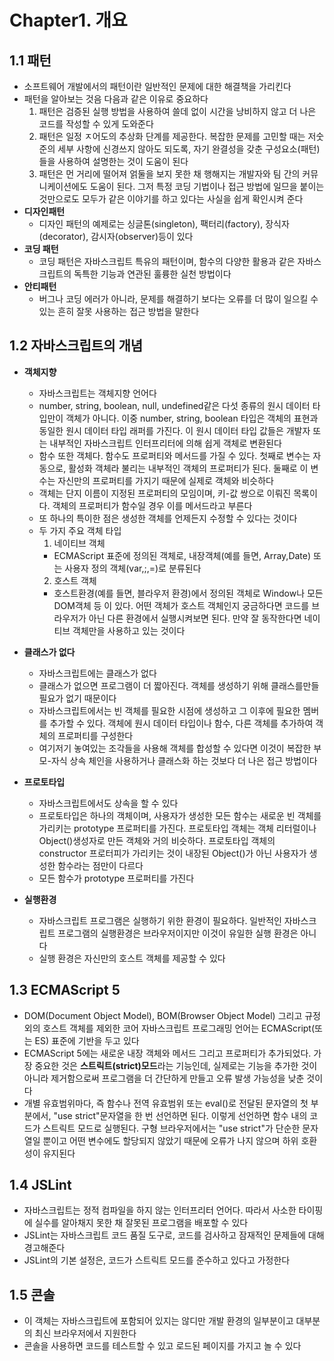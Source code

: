 # Chapter1. 개요

## **1.1 패턴**

- 소프트웨어 개발에서의 패턴이란 일반적인 문제에 대한 해결책을 가리킨다
- 패턴을 알아보는 것음 다음과 같은 이유로 중요하다
  1. 패턴은 검증된 실행 방법을 사용하여 쓸데 없이 시간을 낭비하지 않고 더 나은 코드를 작성할 수 있게 도와준다
  2. 패턴은 일정 ㅈ어도의 추상화 단계를 제공한다. 복잡한 문제를 고민할 때는 저숫준의 세부 사항에 신경쓰지 않아도 되도록, 자기 완결성을 갖춘 구성요소(패턴)들을 사용하여 설명한는 것이 도움이 된다
  3. 패턴은 먼 거리에 떨어져 얽둘을 보지 못한 채 행해지는 개발자와 팀 간의 커뮤니케이션에도 도움이 된다. 그저 특정 코딩 기법이나 접근 방법에 일므을 붙이는 것만으로도 모두가 같은 이야기를 하고 있다는 사실을 쉽게 확인시켜 준다
- **디자인패턴**
  - 디자인 패턴의 예제로는 싱글톤(singleton), 팩터리(factory), 장식자(decorator), 감시자(observer)등이 있다
- **코딩 패턴**
  - 코딩 패턴은 자바스크립트 특유의 패턴이며, 함수의 다양한 활용과 같은 자바스크립트의 독특한 기능과 연관된 훌륭한 실천 방법이다
- **안티패턴**
  - 버그나 코딩 에러가 아니라, 문제를 해결하기 보다는 오류를 더 많이 일으킬 수 있는 흔히 잘못 사용하는 접근 방법을 말한다

## **1.2 자바스크립트의 개념**

- **객체지향**
  - 자바스크립트는 객체지향 언어다
  - number, string, boolean, null, undefined같은 다섯 종류의 원시 데이터 타입만이 객체가 아니다. 이중 number, string, boolean 타입은 객체의 표현과 동일한 원시 데이터 타입 래퍼를 가진다. 이 원시 데이터 타입 값들은 개발자 또는 내부적인 자바스크립트 인터프리터에 의해 쉽게 객체로 변환된다
  - 함수 또한 객체다. 함수도 프로퍼티와 메서드를 가질 수 있다. 첫째로 변수는 자동으로, 활성화 객체라 불리는 내부적인 객체의 프로퍼티가 된다. 둘째로 이 변수는 자신만의 프로퍼티를 가지기 때문에 실제로 객체와 비슷하다
  - 객체는 단지 이름이 지정된 프로퍼티의 모임이며, 키-값 쌍으로 이뤄진 목록이다. 객체의 프로퍼티가 함수일 경우 이를 메서드라고 부른다
  - 또 하나의 특이한 점은 생성한 객체를 언제든지 수정할 수 있다는 것이다
  - 두 가지 주요 객체 타입
    1. 네이티브 객체
    - ECMAScript 표준에 정의된 객체로, 내장객체(예를 들면, Array,Date) 또는 사용자 정의 객체(var,;,=)로 분류된다
    2. 호스트 객체
    - 호스트환경(예를 들면, 블라우저 환경)에서 정의된 객체로 Window나 모든 DOM객체 등 이 있다. 어떤 객체가 호스트 객체인지 궁금하다면 코드를 브라우저가 아닌 다른 환경에서 실행시켜보면 된다. 만약 잘 동작한다면 네이티브 객체만을 사용하고 있는 것이다
- **클래스가 없다**

  - 자바스크립트에는 클래스가 없다
  - 클래스가 없으면 프로그램이 더 짧아진다. 객체를 생성하기 위해 클래스를만들 필요가 없기 때문이다
  - 자바스크립트에서는 빈 객체를 필요한 시점에 생성하고 그 이후에 필요한 멤버를 추가할 수 있다. 객체에 원시 데이터 타입이나 함수, 다른 객체를 추가하여 객체의 프로퍼티를 구성한다
  - 여기저기 놓여있는 조각들을 사용해 객체를 합성할 수 있다면 이것이 복잡한 부모-자식 상속 체인을 사용하거나 클래스화 하는 것보다 더 나은 접근 방법이다

- **프로토타입**
  - 자바스크립트에서도 상속을 할 수 있다
  - 프로토타입은 하나의 객체이며, 사용자가 생성한 모든 함수는 새로운 빈 객체를 가리키는 prototype 프로퍼티를 가진다. 프로토타입 객체는 객체 리터럴이나 Object()생성자로 만든 객체와 거의 비슷하다. 프로토타입 객체의 constructor 프로터피가 가리키는 것이 내장된 Object()가 아닌 사용자가 생성한 함수라는 점만이 다르다
  - 모든 함수가 prototype 프로퍼티를 가진다
- **실행환경**
  - 자바스크립트 프로그램은 실행하기 위한 환경이 필요하다. 일반적인 자바스크립트 프로그램의 실행환경은 브라우저이지만 이것이 유일한 실행 환경은 아니다
  - 실행 환경은 자신만의 호스트 객체를 제공할 수 있다

## **1.3 ECMAScript 5**

- DOM(Document Object Model), BOM(Browser Object Model) 그리고 규정 외의 호스트 객체를 제외한 코어 자바스크립트 프로그래밍 언어는 ECMAScript(또는 ES) 표준에 기반을 두고 있다
- ECMAScript 5에는 새로운 내장 객체와 메서드 그리고 프로퍼티가 추가되었다. 가장 중요한 것은 **스트릭트(strict)모드**라는 기능인데, 실제로는 기능을 추가한 것이 아니라 제거함으로써 프로그램을 더 간단하게 만들고 오류 발생 가능성을 낮춘 것이다
- 개별 유효범위마다, 즉 함수나 전역 유효범위 또는 eval()로 전달된 문자열의 첫 부분에서, "use strict"문자열을 한 번 선언하면 된다. 이렇게 선언하면 함수 내의 코드가 스트릭트 모드로 실행된다. 구형 브라우저에서는 "use strict"가 단순한 문자열일 뿐이고 어떤 변수에도 할당되지 않았기 때문에 오류가 나지 않으며 하위 호환성이 유지된다

## **1.4 JSLint**

- 자바스크립트는 정적 컴파일을 하지 않는 인터프리터 언어다. 따라서 사소한 타이핑에 실수를 알아채지 못한 채 잘못된 프로그램을 배포할 수 있다
- JSLint는 자바스크립트 코드 품질 도구로, 코드를 검사하고 잠재적인 문제들에 대해 경고해준다
- JSLint의 기본 설정은, 코드가 스트릭트 모드를 준수하고 있다고 가정한다

## **1.5 콘솔**

- 이 객체는 자바스크립트에 포함되어 있지는 않디만 개발 환경의 일부분이고 대부분의 최신 브라우저에서 지원한다
- 콘솔을 사용하면 코드를 테스트할 수 있고 로드된 페이지를 가지고 놀 수 있다
